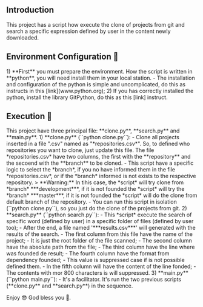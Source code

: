 <h2>Introduction</h2>
This project has a script how execute the clone of projects from git and search a specific expression defined by user in the content  newly downloaded.
 
<h2>Environment Configuration 🚧</h2> 
1) **First**  you must prepare the environment. How the script is written in **python**, you will need install them in your local station. 
    - The installation and configuration of the python is simple and uncomplicated, do this as instructs in this [link](www.python.org);
2) If you has correctly installed the python, install the library GitPython, do this as this [link] instruct.

<h2>Execution  🚀</h2>
This project have three principal file: **clone.py**, **search.py** and **main.py**.
1) **clone.py**  (``python clone.py``):
    - Clone all projects inserted in a file ".csv" named as "*repositories.csv*". So, to defined who repositories you want to clone, just update this file.
        The file *repositories.csv* have two columns, the first with the **repository** and the secoend with the **branch** to be cloned.
    - This script have a specific logic to select the *branch*, if you no have informed them in the file *repositories.csv*, or if the *branch* informed is not exists to the respective repository.
      > **Warning:** In tihis case, the *script* will try clone from *branch* ***development***, if it is not founded the *script* will try the *branch* ***master***, if it is not founded the *script* will do the clone from default branch of the repository.
    - You can run this script in isolation (``python clone.py``), so you just do the clone of the projects from git.
2) **search.py** (``python search.py``):
    - This *script* execute the search of specific word (defined by user) in a specific folder of files (defined by user too);
    - After the end, a file named '***results.csv***' will generated with the results of the search.
      - The first column from this file have the name of the project;
          - It is just the root folder of the file scanned;
      - The second column have the absolute path from the file;
      - The third column have the line where was founded de result;
      - The fourth column have the format from dependency founded;
          - This value is suppressed case if is not possible defined them.
      - In the fifth column will have the content of the line fonded;
         - The contents with mor 800 characters is will suppressed.
3) **main.py** (``python main.py``):
   - It's a facilitator. It's run the two previous scripts (**clone.py** and **search.py**) in the sequence.
    


Enjoy 😎 God bless you 🙌.